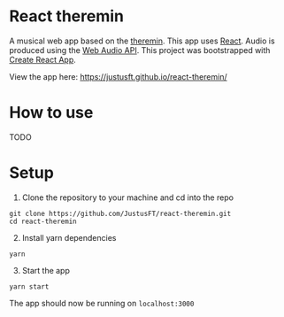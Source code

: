 # React theremin
A musical web app based on the [theremin](https://en.wikipedia.org/wiki/Theremin). This app uses [React](https://reactjs.org/). Audio is produced using the [Web Audio API](https://www.w3.org/TR/webaudio/).
This project was bootstrapped with [Create React App](https://github.com/facebookincubator/create-react-app).

View the app here: https://justusft.github.io/react-theremin/

# How to use
TODO

# Setup
1. Clone the repository to your machine and cd into the repo
```
git clone https://github.com/JustusFT/react-theremin.git
cd react-theremin
```
2. Install yarn dependencies
```
yarn
```
3. Start the app
```
yarn start
```
The app should now be running on `localhost:3000`
